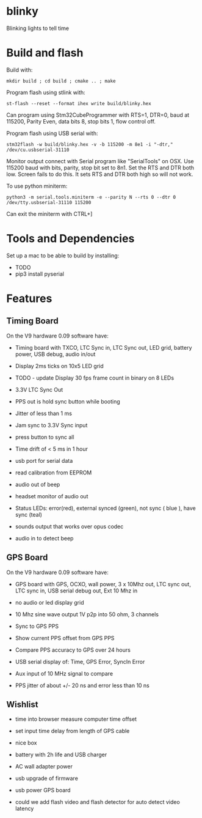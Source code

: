 # blinky

Blinking lights to tell time

# Build and flash

Build with:
```
mkdir build ; cd build ; cmake .. ; make
```

Program flash using stlink with:
```
st-flash --reset --format ihex write build/blinky.hex
```

Can program using Stm32CubeProgrammer with RTS=1, DTR=0, baud at 115200, 
Parity Even, data bits 8, stop bits 1, flow control off.

Program flash using USB serial with:
```
stm32flash -w build/blinky.hex -v -b 115200 -m 8e1 -i "-dtr," /dev/cu.usbserial-31110
```

Monitor output connect with Serial program like "SerialTools" on
OSX. Use 115200 baud with bits, parity, stop bit set to 8n1. Set the RTS and DTR both low. Screen
fails to do this. It sets RTS and DTR both high so will not work.

To use python miniterm:
```
python3 -m serial.tools.miniterm -e --parity N --rts 0 --dtr 0 /dev/tty.usbserial-31110 115200 
```
Can exit the miniterm with CTRL+] 

# Tools and Dependencies 

Set up a mac to be able to build by installing:

* TODO 
*  pip3 install pyserial

# Features

## Timing Board

On the V9 hardware 0.09 software have:

* Timing board with TXCO, LTC Sync in, LTC Sync out, LED grid,
  battery power, USB debug, audio in/out

* Display 2ms ticks on 10x5 LED grid
* TODO - update Display 30 fps frame count in binary on 8 LEDs
* 3.3V LTC Sync Out
* PPS out is hold sync button while booting
* Jitter of less than 1 ms
* Jam sync to 3.3V Sync input
* press button to sync all
* Time drift of < 5 ms in 1 hour
* usb port for serial data
* read  calibration from EEPROM
* audio out of beep
* headset monitor of audio out

* Status LEDs: error(red), external synced (green),  not sync (
  blue ), have sync (teal)
* sounds output that works over opus codec
* audio in to detect beep

## GPS Board

On the V9 hardware 0.09 software have:

* GPS board with GPS, OCXO, wall power, 3 x 10Mhz out, LTC sync out, LTC
  sync in, USB serial debug out, Ext 10 Mhz in

* no audio or led display grid
* 10 Mhz sine wave output 1V p2p into 50 ohm, 3 channels
* Sync to GPS PPS
* Show current PPS offset from GPS PPS
* Compare PPS accuracy to GPS over 24 hours
* USB serial display of: Time, GPS Error, SyncIn Error
* Aux input of 10 MHz signal to compare
* PPS jitter of about +/- 20 ns and error less than 10 ns

## Wishlist

* time into browser measure computer time offset
* set input time delay from length of GPS cable
* nice box
* battery with 2h life and USB charger
* AC wall adapter power
* usb  upgrade of firmware
* usb power GPS board

* could we add flash video and flash detector for auto detect video
  latency
